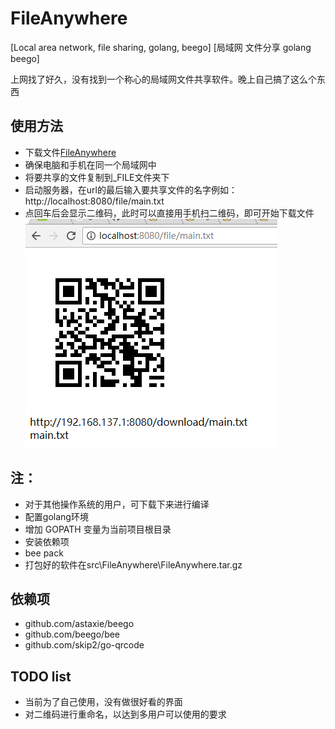 # FileAnywhere

[Local area network, file sharing, golang, beego]
[局域网 文件分享 golang beego]

上网找了好久，没有找到一个称心的局域网文件共享软件。晚上自己搞了这么个东西

## 使用方法
* 下载文件[FileAnywhere](https://github.com/ExFly/FileAnywhere/releases/download/v0.0.0/FileAnywhere.tar.gz)
* 确保电脑和手机在同一个局域网中
* 将要共享的文件复制到_FILE文件夹下
* 启动服务器，在url的最后输入要共享文件的名字例如：http://localhost:8080/file/main.txt
* 点回车后会显示二维码，此时可以直接用手机扫二维码，即可开始下载文件
![实例](example.png)

## 注：
* 对于其他操作系统的用户，可下载下来进行编译
* 配置golang环境
* 增加 GOPATH 变量为当前项目根目录
* 安装依赖项
* bee pack
* 打包好的软件在src\FileAnywhere\FileAnywhere.tar.gz

## 依赖项
* github.com/astaxie/beego
* github.com/beego/bee
* github.com/skip2/go-qrcode

## TODO list
* 当前为了自己使用，没有做很好看的界面
* 对二维码进行重命名，以达到多用户可以使用的要求
